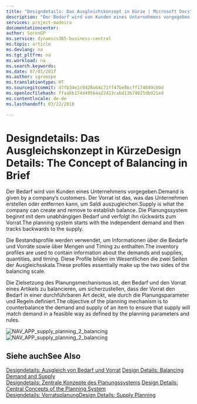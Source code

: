 ```yaml
---
title: "Designdetails: Das Ausgleichskonzept in Kürze | Microsoft Docs"
description: "Der Bedarf wird von Kunden eines Unternehmens vorgegeben. Der Vorrat ist das, was das Unternehmen erstellen oder entfernen kann, um Saldi auszugleichen. Die Planungssystem beginnt mit dem unabhängigen Bedarf und verfolgt ihn rückwärts zum Vorrat."
services: project-madeira
documentationcenter: 
author: SorenGP
ms.service: dynamics365-business-central
ms.topic: article
ms.devlang: na
ms.tgt_pltfrm: na
ms.workload: na
ms.search.keywords: 
ms.date: 07/01/2017
ms.author: sgroespe
ms.translationtype: HT
ms.sourcegitcommit: d7fb34e1c9428a64c71ff47be8bcff174649c00d
ms.openlocfilehash: ffaa6b174d495b4a22423cabd13b74025db021ed
ms.contentlocale: de-de
ms.lasthandoff: 03/22/2018

---
```

# <a name="design-details-the-concept-of-balancing-in-brief"></a><span data-ttu-id="08a22-105">Designdetails: Das Ausgleichskonzept in Kürze</span><span class="sxs-lookup"><span data-stu-id="08a22-105">Design Details: The Concept of Balancing in Brief</span></span>
<span data-ttu-id="08a22-106">Der Bedarf wird von Kunden eines Unternehmens vorgegeben.</span><span class="sxs-lookup"><span data-stu-id="08a22-106">Demand is given by a company’s customers.</span></span> <span data-ttu-id="08a22-107">Der Vorrat ist das, was das Unternehmen erstellen oder entfernen kann, um Saldi auszugleichen.</span><span class="sxs-lookup"><span data-stu-id="08a22-107">Supply is what the company can create and remove to establish balance.</span></span> <span data-ttu-id="08a22-108">Die Planungssystem beginnt mit dem unabhängigen Bedarf und verfolgt ihn rückwärts zum Vorrat.</span><span class="sxs-lookup"><span data-stu-id="08a22-108">The planning system starts with the independent demand and then tracks backwards to the supply.</span></span>  
  
 <span data-ttu-id="08a22-109">Die Bestandsprofile werden verwendet, um Informationen über die Bedarfe und Vorräte sowie über Mengen und Timing zu enthalten.</span><span class="sxs-lookup"><span data-stu-id="08a22-109">The inventory profiles are used to contain information about the demands and supplies, quantities, and timing.</span></span> <span data-ttu-id="08a22-110">Diese Profile bilden im Wesentlichen die zwei Seiten der Ausgleichsskala.</span><span class="sxs-lookup"><span data-stu-id="08a22-110">These profiles essentially make up the two sides of the balancing scale.</span></span>  
  
 <span data-ttu-id="08a22-111">Die Zielsetzung des Planungsmechanismus ist, den Bedarf und den Vorrat eines Artikels zu balancieren, um sicherzustellen, dass der Vorrat den Bedarf in einer durchführbaren Art deckt, wie durch die Planungsparameter und Regeln definiert.</span><span class="sxs-lookup"><span data-stu-id="08a22-111">The objective of the planning mechanism is to counterbalance the demand and supply of an item to ensure that supply will match demand in a feasible way as defined by the planning parameters and rules.</span></span>  
  
 <span data-ttu-id="08a22-112">![](media/nav_app_supply_planning_2_balancing.png "NAV_APP_supply_planning_2_balancing")</span><span class="sxs-lookup"><span data-stu-id="08a22-112">![](media/nav_app_supply_planning_2_balancing.png "NAV_APP_supply_planning_2_balancing")</span></span>  
  
## <a name="see-also"></a><span data-ttu-id="08a22-113">Siehe auch</span><span class="sxs-lookup"><span data-stu-id="08a22-113">See Also</span></span>  
 <span data-ttu-id="08a22-114">[Designdetails: Ausgleich von Bedarf und Vorrat](design-details-balancing-demand-and-supply.md) </span><span class="sxs-lookup"><span data-stu-id="08a22-114">[Design Details: Balancing Demand and Supply](design-details-balancing-demand-and-supply.md) </span></span>  
 <span data-ttu-id="08a22-115">[Designdetails: Zentrale Konzepte des Planungssystems](design-details-central-concepts-of-the-planning-system.md) </span><span class="sxs-lookup"><span data-stu-id="08a22-115">[Design Details: Central Concepts of the Planning System](design-details-central-concepts-of-the-planning-system.md) </span></span>  
 [<span data-ttu-id="08a22-116">Designdetails: Vorratsplanung</span><span class="sxs-lookup"><span data-stu-id="08a22-116">Design Details: Supply Planning</span></span>](design-details-supply-planning.md)
